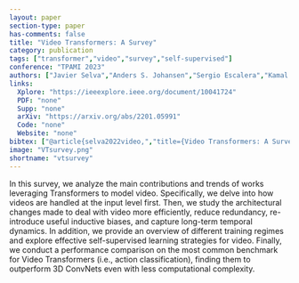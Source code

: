 ```yaml
---
layout: paper
section-type: paper
has-comments: false
title: "Video Transformers: A Survey"
category: publication
tags: ["transformer","video","survey","self-supervised"]
conference: "TPAMI 2023"
authors: ["Javier Selva","Anders S. Johansen","Sergio Escalera","Kamal Nasrollahi","Thomas B. Moeslund","Albert Clapés"]
links:
  Xplore: "https://ieeexplore.ieee.org/document/10041724"
  PDF: "none"
  Supp: "none"
  arXiv: "https://arxiv.org/abs/2201.05991"
  Code: "none"
  Website: "none"
bibtex: ["@article{selva2022video,","title={Video Transformers: A Survey}, ","author={Selva, Javier and Johansen, Anders S. and Escalera, Sergio and Nasrollahi, Kamal and Moeslund, Thomas B. and Clap{\\'e}s, Albert},","year={2023},","journal={IEEE Transactions on Pattern Analysis and Machine Intelligence}, ","doi={10.1109/TPAMI.2023.3243465}","}"]
image: "VTsurvey.png"
shortname: "vtsurvey"
---
```


In this survey, we analyze the main contributions and trends of works leveraging Transformers to model video. Specifically, we delve into how videos are handled at the input level first. Then, we study the architectural changes made to deal with video more efficiently, reduce redundancy, re-introduce useful inductive biases, and capture long-term temporal dynamics. In addition, we provide an overview of different training regimes and explore effective self-supervised learning strategies for video. Finally, we conduct a performance comparison on the most common benchmark for Video Transformers (i.e., action classification), finding them to outperform 3D ConvNets even with less computational complexity.

